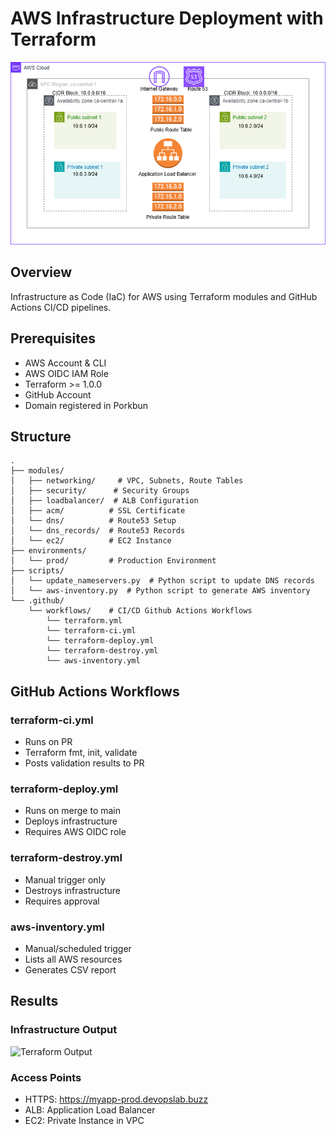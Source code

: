 # **AWS Infrastructure Deployment with Terraform**

<img src="screenshots/architecture.png" alt="AWS Infrastructure Architecture" width="800"/>

## Overview
Infrastructure as Code (IaC) for AWS using Terraform modules and GitHub Actions CI/CD pipelines.

## Prerequisites
- AWS Account & CLI
- AWS OIDC IAM Role
- Terraform >= 1.0.0
- GitHub Account
- Domain registered in Porkbun

## Structure
```
.
├── modules/
│   ├── networking/     # VPC, Subnets, Route Tables
│   ├── security/      # Security Groups
│   ├── loadbalancer/  # ALB Configuration
│   ├── acm/          # SSL Certificate
│   └── dns/          # Route53 Setup
│   └── dns_records/  # Route53 Records
│   └── ec2/          # EC2 Instance
├── environments/
│   └── prod/         # Production Environment
├── scripts/
│   └── update_nameservers.py  # Python script to update DNS records
│   └── aws-inventory.py  # Python script to generate AWS inventory
└── .github/
    └── workflows/    # CI/CD Github Actions Workflows
        └── terraform.yml
        └── terraform-ci.yml
        └── terraform-deploy.yml
        └── terraform-destroy.yml
        └── aws-inventory.yml
```

## GitHub Actions Workflows

### terraform-ci.yml
- Runs on PR
- Terraform fmt, init, validate
- Posts validation results to PR

### terraform-deploy.yml
- Runs on merge to main
- Deploys infrastructure
- Requires AWS OIDC role

### terraform-destroy.yml
- Manual trigger only
- Destroys infrastructure
- Requires approval

### aws-inventory.yml
- Manual/scheduled trigger
- Lists all AWS resources
- Generates CSV report

## Results

### Infrastructure Output
![Terraform Output](screenshots/output.png)

### Access Points
- HTTPS: https://myapp-prod.devopslab.buzz
- ALB: Application Load Balancer
- EC2: Private Instance in VPC